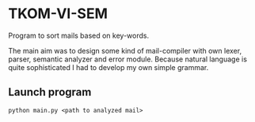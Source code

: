 # TKOM-VI-SEM

Program to sort mails based on key-words.

The main aim was to design some kind of mail-compiler with own lexer, parser, semantic analyzer and error module. Because natural language is quite sophisticated I had to develop my own simple grammar.

## Launch program
```
python main.py <path to analyzed mail>
```

